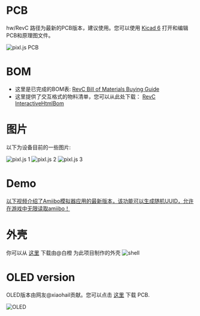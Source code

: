 # PCB

hw/RevC 路径为最新的PCB版本，建议使用。您可以使用 [Kicad 6](https://www.kicad.org/download/) 打开和编辑PCB和原理图文件。

![pixl.js PCB](https://github.com/solosky/pixl.js/blob/main/assets/pixljs-pcb-revc.png)

# BOM
* 这里是已完成的BOM表: [RevC Bill of Materials Buying Guide](01+1-RevC-bom)
* 这里提供了交互格式的物料清单，您可以从此处下载： [RevC InteractiveHtmlBom](docs/RevC-ibom.html)


# 图片
以下为设备目前的一些图片:

![pixl.js 1](https://github.com/solosky/pixl.js/blob/main/assets/pixljs-3.jpg)
![pixl.js 2](https://github.com/solosky/pixl.js/blob/main/assets/pixljs-4.jpg)
![pixl.js 3](https://github.com/solosky/pixl.js/blob/main/assets/pixljs-5.jpg)

# Demo

[以下视频介绍了Amiibo模拟器应用的最新版本，该功能可以生成随机UUID，允许在游戏中无限读取amiibo！](https://www.bilibili.com/video/BV1TD4y1t76A/)

# 外壳

你可以从 [这里](https://www.thingiverse.com/thing:5877482) 下载由@白橙 为此项目制作的外壳
![shell](https://github.com/solosky/pixl.js/blob/main/assets/pixjs-case1.png)

# OLED version

OLED版本由网友@xiaohail贡献。您可以点击 [这里](https://gitlab.com/xiaohai/pixl.js) 下载 PCB.

![OLED](https://github.com/solosky/pixl.js/blob/main/assets/pixljs-oled1.png)




